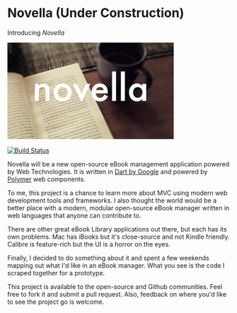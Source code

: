 # Novella (Under Construction)
Introducing *Novella*

![alt text](https://github.com/spbennett/novella/raw/master/img/novella_1.png "novella")

[![Build Status](https://travis-ci.org/spbennett/novella.svg?branch=master)](https://travis-ci.org/spbennett/novella)


Novella will be a new open-source eBook management application powered by Web Technologies.  It is written in [Dart by Google](https://www.dartlang.org) and powered by [Polymer](https://www.polymer-project.org) web components.

To me, this project is a chance to learn more about MVC using modern web development tools and frameworks.  I also thought the world would be a better place with a modern, modular open-source eBook manager written in web languages that anyone can contribute to.

There are other great eBook Library applications out there, but each has its own problems.  Mac has iBooks but it's close-source and not Kindle friendly.  Calibre is feature-rich but the UI is a horror on the eyes.  

Finally, I decided to do something about it and spent a few weekends mapping out what I'd like in an eBook manager.  What you see is the code I scraped together for a prototype.

This project is available to the open-source and Github communities.  Feel free to fork it and submit a pull request.  Also, feedback on where you'd like to see the project go is welcome.

